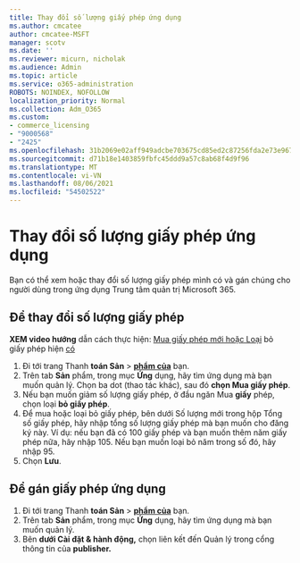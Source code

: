 ```yaml
---
title: Thay đổi số lượng giấy phép ứng dụng
ms.author: cmcatee
author: cmcatee-MSFT
manager: scotv
ms.date: ''
ms.reviewer: micurn, nicholak
ms.audience: Admin
ms.topic: article
ms.service: o365-administration
ROBOTS: NOINDEX, NOFOLLOW
localization_priority: Normal
ms.collection: Adm_O365
ms.custom:
- commerce_licensing
- "9000568"
- "2425"
ms.openlocfilehash: 31b2069e02aff949adcbe703675cd85ed2c87256fda2e73e96742542d1971b1f
ms.sourcegitcommit: d71b18e1403859fbfc45ddd9a57c8ab68f4d9f96
ms.translationtype: MT
ms.contentlocale: vi-VN
ms.lasthandoff: 08/06/2021
ms.locfileid: "54502522"
---
```

# <a name="change-app-license-quantity"></a>Thay đổi số lượng giấy phép ứng dụng

Bạn có thể xem hoặc thay đổi số lượng giấy phép mình có và gán chúng cho người dùng trong ứng dụng Trung tâm quản trị Microsoft 365.

## <a name="to-change-license-quantity"></a>Để thay đổi số lượng giấy phép

**XEM video hướng** dẫn cách thực hiện: [Mua giấy phép mới hoặc Loại](https://go.microsoft.com/fwlink/p/?linkid=2154857) bỏ giấy phép hiện [có](https://go.microsoft.com/fwlink/p/?linkid=2154938)

1. Đi tới trang Thanh **toán Sản**  >  **[phẩm của](https://go.microsoft.com/fwlink/p/?linkid=842054)** bạn.
2. Trên tab **Sản** phẩm, trong mục **Ứng** dụng, hãy tìm ứng dụng mà bạn muốn quản lý. Chọn ba dot (thao tác khác), sau đó **chọn Mua giấy phép**.
3. Nếu bạn muốn giảm số lượng giấy phép, ở đầu ngăn Mua **giấy** phép, chọn loại **bỏ giấy phép**.
4. Để mua hoặc loại  bỏ giấy  phép, bên dưới Số lượng mới trong hộp Tổng số giấy phép, hãy nhập tổng số lượng giấy phép mà bạn muốn cho đăng ký này. Ví dụ: nếu bạn đã có 100 giấy phép và bạn muốn thêm năm giấy phép nữa, hãy nhập 105. Nếu bạn muốn loại bỏ năm trong số đó, hãy nhập 95.
5. Chọn **Lưu**.

## <a name="to-assign-app-licenses"></a>Để gán giấy phép ứng dụng

1. Đi tới trang Thanh **toán Sản**  >  **[phẩm của](https://go.microsoft.com/fwlink/p/?linkid=842054)** bạn.
2. Trên tab **Sản** phẩm, trong mục **Ứng** dụng, hãy tìm ứng dụng mà bạn muốn quản lý.
3. Bên **dưới Cài đặt & hành động,** chọn liên kết đến Quản lý trong cổng thông tin của **publisher.**